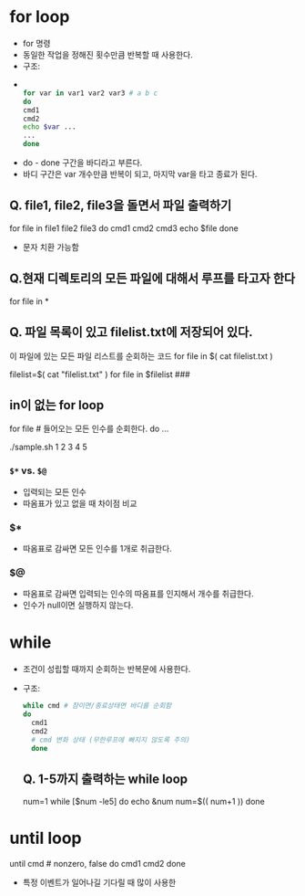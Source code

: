 # for loop
- for 명령
- 동일한 작업을 정해진 횟수만큼 반복할 때 사용한다.
- 구조:
-
    ```sh

  for var in var1 var2 var3 # a b c
  do
    cmd1
    cmd2
    echo $var ...
    ...
   done
   ```
- do - done 구간을 바디라고 부른다.
- 바디 구간은 var 개수만큼 반복이 되고, 마지막 var을 타고 종료가 된다.

## Q. file1, file2, file3을 돌면서 파일 출력하기
for file in file1 file2 file3
do
  cmd1
  cmd2
  cmd3
  echo $file
done

- 문자 치환 가능함

## Q.현재 디렉토리의 모든 파일에 대해서 루프를 타고자 한다
for file in * 

## Q. 파일 목록이 있고 filelist.txt에 저장되어 있다.
이 파일에 있는 모든 파일 리스트를 순회하는 코드
for file in $( cat filelist.txt )

filelist=$( cat "filelist.txt" )
for file in $filelist ###

## in이 없는 for loop
for file # 들어오는 모든 인수를 순회한다.
do
...

./sample.sh 1 2 3 4 5

### `$*` vs. `$@`
- 입력되는 모든 인수
- 따옴표가 있고 없을 때 차이점 비교

### $*
- 따옴표로 감싸면 모든 인수를 1개로 취급한다.

### $@
- 따옴표로 감싸면 입력되는 인수의 따옴표를 인지해서 개수를 취급한다.
- 인수가 null이면 실행하지 않는다.



# while 
- 조건이 성립할 때까지 순회하는 반복문에 사용한다.
- 구조:

  ```sh
  while cmd # 참이면/종료상태면 바디를 순회함
  do
    cmd1
    cmd2
    # cmd 변화 상태 (무한루프에 빠지지 않도록 주의)
    done
    ```

  ## Q. 1-5까지 출력하는 while loop

  num=1
  while [$num -le5]
  do
    echo &num
    num=$(( num+1 ))
  done

# until loop

  until cmd # nonzero, false
  do
    cmd1
    cmd2
  done

- 특정 이벤트가 일어나길 기다릴 때 많이 사용한